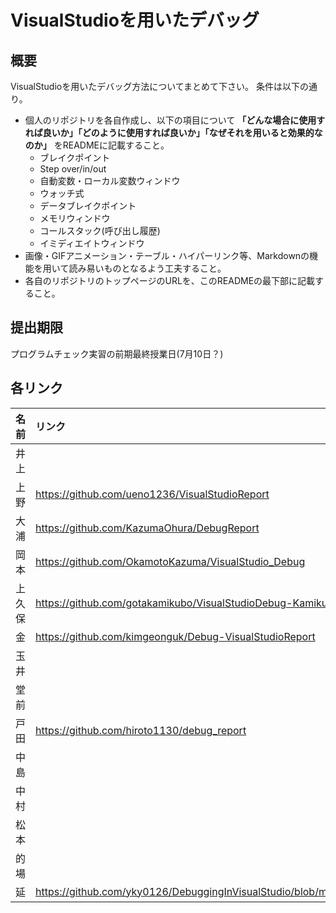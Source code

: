 ﻿# VisualStudioを用いたデバッグ

## 概要
VisualStudioを用いたデバッグ方法についてまとめて下さい。
条件は以下の通り。

* 個人のリポジトリを各自作成し、以下の項目について **「どんな場合に使用すれば良いか」「どのように使用すれば良いか」「なぜそれを用いると効果的なのか」** をREADMEに記載すること。
  * ブレイクポイント
  * Step over/in/out
  * 自動変数・ローカル変数ウィンドウ
  * ウォッチ式
  * データブレイクポイント
  * メモリウィンドウ
  * コールスタック(呼び出し履歴)
  * イミディエイトウィンドウ
* 画像・GIFアニメーション・テーブル・ハイパーリンク等、Markdownの機能を用いて読み易いものとなるよう工夫すること。
* 各自のリポジトリのトップページのURLを、このREADMEの最下部に記載すること。

## 提出期限
プログラムチェック実習の前期最終授業日(7月10日？)

## 各リンク

|名前|リンク|
|:-|:-|
|井上||
|上野|https://github.com/ueno1236/VisualStudioReport|
|大浦|https://github.com/KazumaOhura/DebugReport|
|岡本|https://github.com/OkamotoKazuma/VisualStudio_Debug|
|上久保|https://github.com/gotakamikubo/VisualStudioDebug-KamikuboGota-|
|金|https://github.com/kimgeonguk/Debug-VisualStudioReport|
|玉井||
|堂前||
|戸田|https://github.com/hiroto1130/debug_report|
|中島||
|中村||
|松本||
|的場||
|延|https://github.com/yky0126/DebuggingInVisualStudio/blob/master/README.md|

